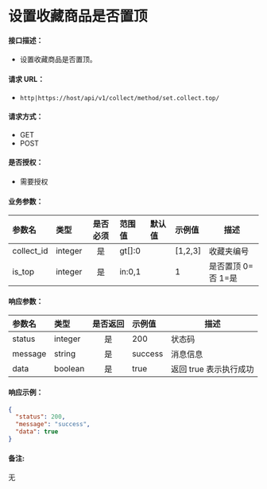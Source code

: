 # 设置收藏商品是否置顶

#### 接口描述：
- 设置收藏商品是否置顶。

#### 请求 URL：
- `http|https://host/api/v1/collect/method/set.collect.top/`

#### 请求方式：
- GET
- POST

#### 是否授权：
- 需要授权

#### 业务参数：
|参数名|类型|是否必须|范围值|默认值|示例值|描述|
|:----|:---|:---:|:-----|:-----|:-----|-----|
|collect_id |integer |是 |gt[]:0 | |[1,2,3] |收藏夹编号 |
|is_top |integer |是 |in:0,1 | |1 |是否置顶 0=否 1=是 |

#### 响应参数：
|参数名|类型|是否返回|示例值|描述|
|:-----|:-----|:---:|:-----|-----|
|status |integer |是 |200 |状态码 |
|message |string |是 |success |消息信息 |
|data |boolean |是 |true |返回 true 表示执行成功 |

#### 响应示例：
```json
{
  "status": 200,
  "message": "success",
  "data": true
}
```

#### 备注:
无